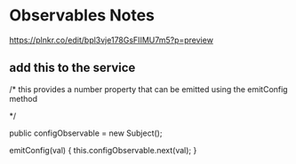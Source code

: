 # Observables Notes

https://plnkr.co/edit/bpl3vje178GsFIIMU7m5?p=preview


## add this to the service

/*
  this provides a number property that can be emitted using the emitConfig method
  
*/

  public configObservable = new Subject<number>();

  emitConfig(val) {
    this.configObservable.next(val);
  }
  
